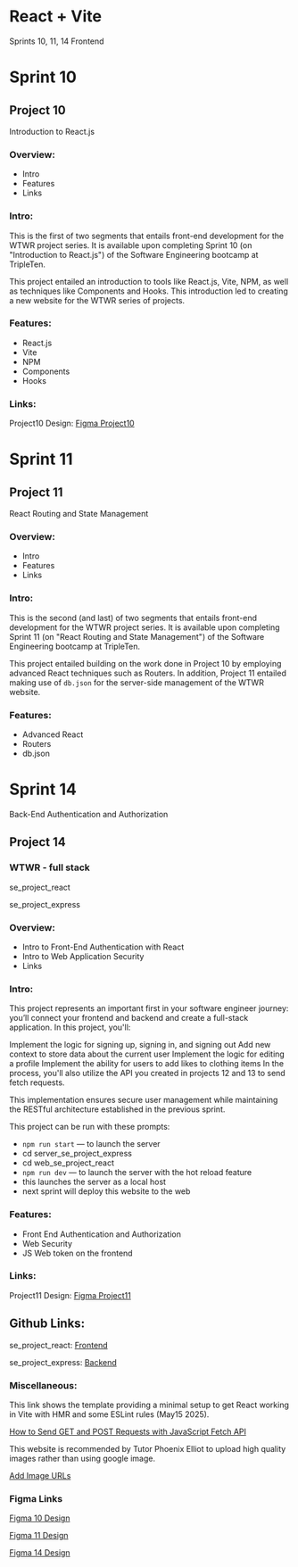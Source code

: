# React + Vite 
Sprints 10, 11, 14 Frontend 
# Sprint 10
## Project 10 
Introduction to React.js

### Overview:
- Intro
- Features
- Links

### Intro:

This is the first of two segments that entails front-end development for the WTWR project series. It is available upon completing Sprint 10 (on "Introduction to React.js") of the Software Engineering bootcamp at TripleTen.

This project entailed an introduction to tools like React.js, Vite, NPM, as well as techniques like Components and Hooks. This introduction led to creating a new website for the WTWR series of projects.

### Features:

- React.js
- Vite
- NPM
- Components
- Hooks

### Links:

Project10 Design: [Figma Project10](https://www.figma.com/design/F03bTb81Pw8IDPj5Y9rc5i/Sprint-10-%7C-WTWR?node-id=311-433&p=f&t=vthtxzUYcexEmeuk-0)

# Sprint 11
## Project 11
React Routing and State Management

### Overview:

- Intro
- Features
- Links

### Intro:

This is the second (and last) of two segments that entails front-end development for the WTWR project series. It is available upon completing Sprint 11 (on "React Routing and State Management") of the Software Engineering bootcamp at TripleTen.

This project entailed building on the work done in Project 10 by employing advanced React techniques such as Routers. In addition, Project 11 entailed making use of `db.json` for the server-side management of the WTWR website.

### Features:

- Advanced React
- Routers
- db.json

# Sprint 14
Back-End Authentication and Authorization
## Project 14
### WTWR - full stack
se_project_react

se_project_express

### Overview:
- Intro to Front-End Authentication with React
- Intro to Web Application Security
- Links

### Intro:
This project represents an important first in your software engineer journey: you’ll connect your frontend and backend and create a full-stack application. In this project, you'll:

Implement the logic for signing up, signing in, and signing out
Add new context to store data about the current user
Implement the logic for editing a profile
Implement the ability for users to add likes to clothing items
In the process, you'll also utilize the API you created in projects 12 and 13 to send fetch requests.

This implementation ensures secure user management while maintaining the RESTful architecture established in the previous sprint.

This project can be run with these prompts:

- `npm run start` — to launch the server
- cd server_se_project_express
- cd web_se_project_react
- `npm run dev` — to launch the server with the hot reload feature
- this launches the server as a local host
- next sprint will deploy this website to the web
  
### Features:
- Front End Authentication and Authorization 
- Web Security
- JS Web token on the frontend


### Links:

Project11 Design: [Figma Project11](https://www.figma.com/design/dQLJwEKasIdspciJAJrCaf/Sprint-11_-WTWR?node-id=311-433&p=f&t=Q4P8wDynQ7gVDHvX-0)


## Github Links:
se_project_react: [Frontend](https://github.com/JohnPlamoottil/se_project_react)

se_project_express: [Backend](https://github.com/JohnPlamoottil/se_project_express)

### Miscellaneous:
This link shows the template providing a minimal setup to get React working in Vite with HMR and some ESLint rules (May15 2025).

  [How to Send GET and POST Requests with JavaScript Fetch API](https://metabox.io/send-get-post-request-with-javascript-fetch-api/#:~:text=To%20send%20a%20JavaScript%20POST,path%2F)

This website is recommended by Tutor Phoenix Elliot to upload high quality images rather than using google image.

[Add Image URLs](https://unsplash.com/)

### Figma Links
[Figma 10 Design](https://www.figma.com/design/F03bTb81Pw8IDPj5Y9rc5i/Sprint-10-%7C-WTWR?node-id=311-433&p=f)

[Figma 11 Design](https://www.figma.com/design/dQLJwEKasIdspciJAJrCaf/Sprint-11_-WTWR?node-id=311-433&p=f&t=Q4P8wDynQ7gVDHvX-0)

[Figma 14 Design](https://www.figma.com/design/bfVOvqlLmoKZ5lpro8WWBe/Sprint-14_-WTWR?node-id=0-1&p=f&t=z6N9nmXTQo3Bh5qV-0)

